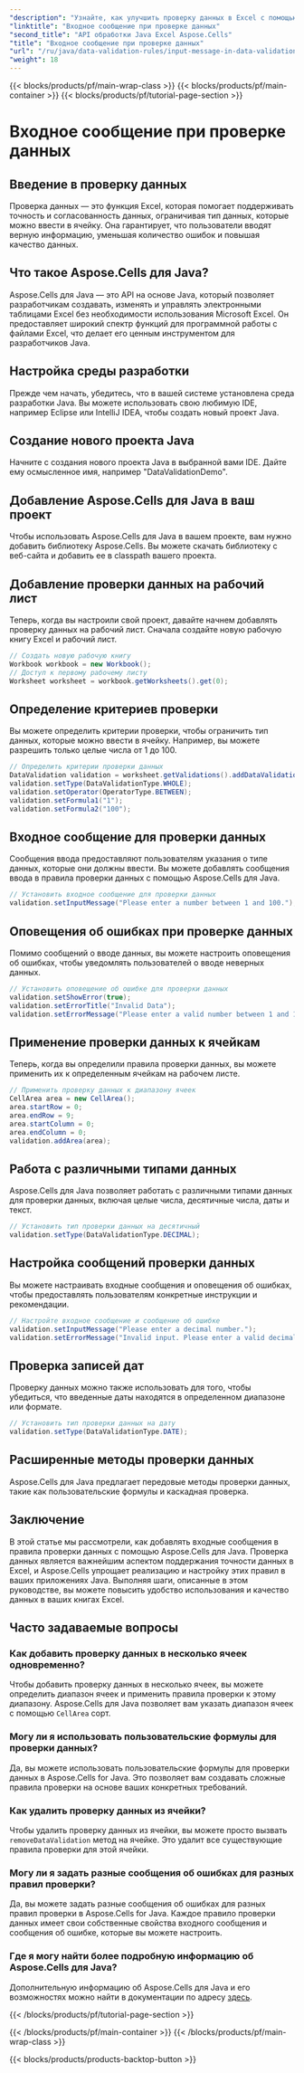 ```yaml
---
"description": "Узнайте, как улучшить проверку данных в Excel с помощью Aspose.Cells для Java. Пошаговое руководство с примерами кода для повышения точности данных и руководства для пользователя."
"linktitle": "Входное сообщение при проверке данных"
"second_title": "API обработки Java Excel Aspose.Cells"
"title": "Входное сообщение при проверке данных"
"url": "/ru/java/data-validation-rules/input-message-in-data-validation/"
"weight": 18
---
```


{{< blocks/products/pf/main-wrap-class >}}
{{< blocks/products/pf/main-container >}}
{{< blocks/products/pf/tutorial-page-section >}}

# Входное сообщение при проверке данных


## Введение в проверку данных

Проверка данных — это функция Excel, которая помогает поддерживать точность и согласованность данных, ограничивая тип данных, которые можно ввести в ячейку. Она гарантирует, что пользователи вводят верную информацию, уменьшая количество ошибок и повышая качество данных.

## Что такое Aspose.Cells для Java?

Aspose.Cells для Java — это API на основе Java, который позволяет разработчикам создавать, изменять и управлять электронными таблицами Excel без необходимости использования Microsoft Excel. Он предоставляет широкий спектр функций для программной работы с файлами Excel, что делает его ценным инструментом для разработчиков Java.

## Настройка среды разработки

Прежде чем начать, убедитесь, что в вашей системе установлена среда разработки Java. Вы можете использовать свою любимую IDE, например Eclipse или IntelliJ IDEA, чтобы создать новый проект Java.

## Создание нового проекта Java

Начните с создания нового проекта Java в выбранной вами IDE. Дайте ему осмысленное имя, например "DataValidationDemo".

## Добавление Aspose.Cells для Java в ваш проект

Чтобы использовать Aspose.Cells для Java в вашем проекте, вам нужно добавить библиотеку Aspose.Cells. Вы можете скачать библиотеку с веб-сайта и добавить ее в classpath вашего проекта.

## Добавление проверки данных на рабочий лист

Теперь, когда вы настроили свой проект, давайте начнем добавлять проверку данных на рабочий лист. Сначала создайте новую рабочую книгу Excel и рабочий лист.

```java
// Создать новую рабочую книгу
Workbook workbook = new Workbook();
// Доступ к первому рабочему листу
Worksheet worksheet = workbook.getWorksheets().get(0);
```

## Определение критериев проверки

Вы можете определить критерии проверки, чтобы ограничить тип данных, которые можно ввести в ячейку. Например, вы можете разрешить только целые числа от 1 до 100.

```java
// Определить критерии проверки данных
DataValidation validation = worksheet.getValidations().addDataValidation("A1");
validation.setType(DataValidationType.WHOLE);
validation.setOperator(OperatorType.BETWEEN);
validation.setFormula1("1");
validation.setFormula2("100");
```

## Входное сообщение для проверки данных

Сообщения ввода предоставляют пользователям указания о типе данных, которые они должны ввести. Вы можете добавлять сообщения ввода в правила проверки данных с помощью Aspose.Cells для Java.

```java
// Установить входное сообщение для проверки данных
validation.setInputMessage("Please enter a number between 1 and 100.");
```

## Оповещения об ошибках при проверке данных

Помимо сообщений о вводе данных, вы можете настроить оповещения об ошибках, чтобы уведомлять пользователей о вводе неверных данных.

```java
// Установить оповещение об ошибке для проверки данных
validation.setShowError(true);
validation.setErrorTitle("Invalid Data");
validation.setErrorMessage("Please enter a valid number between 1 and 100.");
```

## Применение проверки данных к ячейкам

Теперь, когда вы определили правила проверки данных, вы можете применить их к определенным ячейкам на рабочем листе.

```java
// Применить проверку данных к диапазону ячеек
CellArea area = new CellArea();
area.startRow = 0;
area.endRow = 9;
area.startColumn = 0;
area.endColumn = 0;
validation.addArea(area);
```

## Работа с различными типами данных

Aspose.Cells для Java позволяет работать с различными типами данных для проверки данных, включая целые числа, десятичные числа, даты и текст.

```java
// Установить тип проверки данных на десятичный
validation.setType(DataValidationType.DECIMAL);
```

## Настройка сообщений проверки данных

Вы можете настраивать входные сообщения и оповещения об ошибках, чтобы предоставлять пользователям конкретные инструкции и рекомендации.

```java
// Настройте входное сообщение и сообщение об ошибке
validation.setInputMessage("Please enter a decimal number.");
validation.setErrorMessage("Invalid input. Please enter a valid decimal number.");
```

## Проверка записей дат

Проверку данных можно также использовать для того, чтобы убедиться, что введенные даты находятся в определенном диапазоне или формате.

```java
// Установить тип проверки данных на дату
validation.setType(DataValidationType.DATE);
```

## Расширенные методы проверки данных

Aspose.Cells для Java предлагает передовые методы проверки данных, такие как пользовательские формулы и каскадная проверка.

## Заключение

В этой статье мы рассмотрели, как добавлять входные сообщения в правила проверки данных с помощью Aspose.Cells для Java. Проверка данных является важнейшим аспектом поддержания точности данных в Excel, и Aspose.Cells упрощает реализацию и настройку этих правил в ваших приложениях Java. Выполняя шаги, описанные в этом руководстве, вы можете повысить удобство использования и качество данных в ваших книгах Excel.

## Часто задаваемые вопросы

### Как добавить проверку данных в несколько ячеек одновременно?

Чтобы добавить проверку данных в несколько ячеек, вы можете определить диапазон ячеек и применить правила проверки к этому диапазону. Aspose.Cells для Java позволяет вам указать диапазон ячеек с помощью `CellArea` сорт.

### Могу ли я использовать пользовательские формулы для проверки данных?

Да, вы можете использовать пользовательские формулы для проверки данных в Aspose.Cells for Java. Это позволяет вам создавать сложные правила проверки на основе ваших конкретных требований.

### Как удалить проверку данных из ячейки?

Чтобы удалить проверку данных из ячейки, вы можете просто вызвать `removeDataValidation` метод на ячейке. Это удалит все существующие правила проверки для этой ячейки.

### Могу ли я задать разные сообщения об ошибках для разных правил проверки?

Да, вы можете задать разные сообщения об ошибках для разных правил проверки в Aspose.Cells for Java. Каждое правило проверки данных имеет свои собственные свойства входного сообщения и сообщения об ошибке, которые вы можете настроить.

### Где я могу найти более подробную информацию об Aspose.Cells для Java?

Дополнительную информацию об Aspose.Cells для Java и его возможностях можно найти в документации по адресу [здесь](https://reference.aspose.com/cells/java/).

{{< /blocks/products/pf/tutorial-page-section >}}

{{< /blocks/products/pf/main-container >}}
{{< /blocks/products/pf/main-wrap-class >}}

{{< blocks/products/products-backtop-button >}}